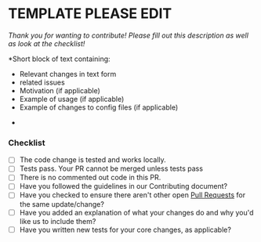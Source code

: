 
# **TEMPLATE PLEASE EDIT**
*Thank you for wanting to contribute! Please fill out this description as well as look at the checklist!*

*Short block of text containing:
- Relevant changes in text form
- related issues
- Motivation (if applicable)
- Example of usage (if applicable)
- Example of changes to config files (if applicable)
*
### Checklist
- [ ] The code change is tested and works locally.
- [ ] Tests pass. Your PR cannot be merged unless tests pass
- [ ] There is no commented out code in this PR.
- [ ] Have you followed the guidelines in our Contributing document?
- [ ] Have you checked to ensure there aren't other open [Pull Requests](../pulls) for the same update/change?
- [ ] Have you added an explanation of what your changes do and why you'd like us to include them?
- [ ] Have you written new tests for your core changes, as applicable?
